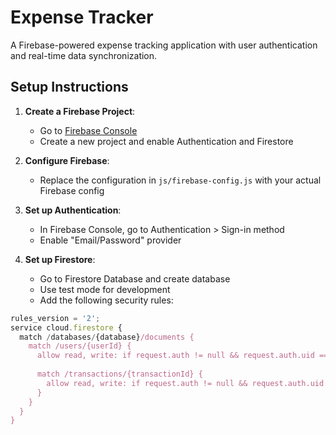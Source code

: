 # Expense Tracker

A Firebase-powered expense tracking application with user authentication and real-time data synchronization.

## Setup Instructions

1. **Create a Firebase Project**:
   - Go to [Firebase Console](https://console.firebase.google.com/)
   - Create a new project and enable Authentication and Firestore

2. **Configure Firebase**:
   - Replace the configuration in `js/firebase-config.js` with your actual Firebase config

3. **Set up Authentication**:
   - In Firebase Console, go to Authentication > Sign-in method
   - Enable "Email/Password" provider

4. **Set up Firestore**:
   - Go to Firestore Database and create database
   - Use test mode for development
   - Add the following security rules:

```javascript
rules_version = '2';
service cloud.firestore {
  match /databases/{database}/documents {
    match /users/{userId} {
      allow read, write: if request.auth != null && request.auth.uid == userId;
      
      match /transactions/{transactionId} {
        allow read, write: if request.auth != null && request.auth.uid == userId;
      }
    }
  }
}